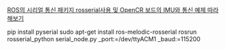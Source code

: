 [ROS의 시리얼 통신 패키지 rosserial사용 및 OpenCR 보드의 IMU와 통신 예제 따라해보기](https://pinkwink.kr/1060)

pip install pyserial
sudo apt-get install ros-melodic-rosserial
rosrun rosserial_python serial_node.py _port:=/dev/ttyACM1 _baud:=115200
